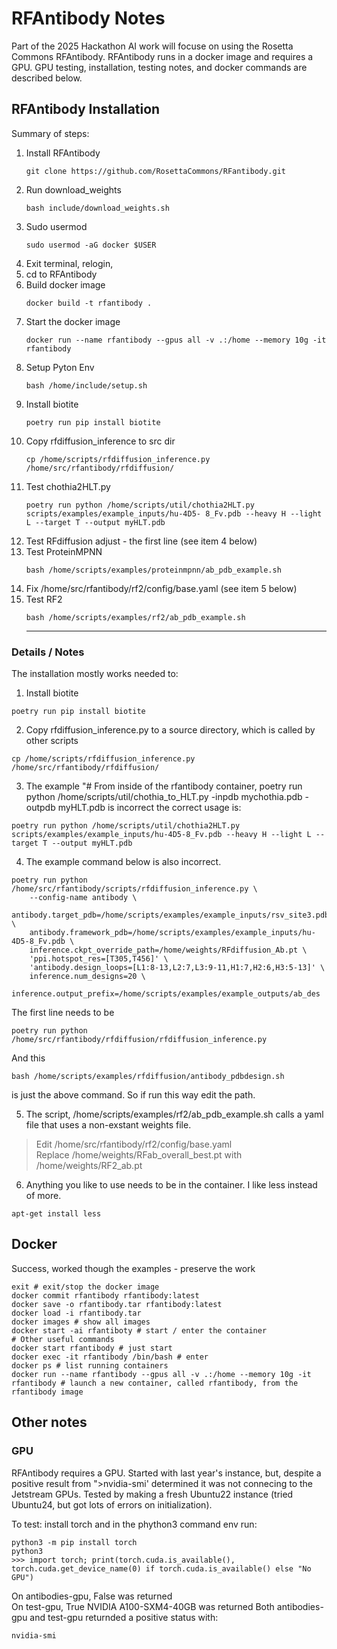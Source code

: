 # RFAntibody Notes
Part of the 2025 Hackathon AI work will focuse on using the Rosetta Commons RFAntibody. RFAntibody runs in a docker image and requires a GPU. GPU testing, installation, testing notes, and docker commands are described below. 

## RFAntibody Installation
Summary of steps:
1. Install RFAntibody
   ```
   git clone https://github.com/RosettaCommons/RFantibody.git
   ```
3. Run download_weights
   ```
   bash include/download_weights.sh
   ```
5. Sudo usermod
   ```
   sudo usermod -aG docker $USER
   ```
7. Exit terminal, relogin,
8. cd to RFAntibody
9. Build docker image
   ```
   docker build -t rfantibody .
   ``` 
10. Start the docker image
    ```
    docker run --name rfantibody --gpus all -v .:/home --memory 10g -it rfantibody
    ```
11. Setup Pyton Env
    ```
    bash /home/include/setup.sh
    ```
12. Install biotite
    ```
    poetry run pip install biotite
    ```
13. Copy rfdiffusion_inference to src dir
    ```
    cp /home/scripts/rfdiffusion_inference.py /home/src/rfantibody/rfdiffusion/
    ```
14. Test chothia2HLT.py
    ```
    poetry run python /home/scripts/util/chothia2HLT.py scripts/examples/example_inputs/hu-4D5- 8_Fv.pdb --heavy H --light L --target T --output myHLT.pdb
    ```
15. Test RFdiffusion
    adjust - the first line (see item 4 below)
16. Test ProteinMPNN
    ```
    bash /home/scripts/examples/proteinmpnn/ab_pdb_example.sh
    ```
17. Fix /home/src/rfantibody/rf2/config/base.yaml (see item 5 below)
18. Test RF2
    ```
    bash /home/scripts/examples/rf2/ab_pdb_example.sh
    ```
    <hr>
    
### Details / Notes   
The installation mostly works needed to:
1. Install biotite
```
poetry run pip install biotite
```
2. Copy rfdiffusion_inference.py to a source directory, which is called by other scripts
```
cp /home/scripts/rfdiffusion_inference.py /home/src/rfantibody/rfdiffusion/
```
3. The example "# From inside of the rfantibody container, poetry run python /home/scripts/util/chothia_to_HLT.py -inpdb mychothia.pdb -outpdb myHLT.pdb is incorrect the correct usage is:
```
poetry run python /home/scripts/util/chothia2HLT.py scripts/examples/example_inputs/hu-4D5-8_Fv.pdb --heavy H --light L --target T --output myHLT.pdb
```
4. The example command below is also incorrect.  
```
poetry run python  /home/src/rfantibody/scripts/rfdiffusion_inference.py \
    --config-name antibody \
    antibody.target_pdb=/home/scripts/examples/example_inputs/rsv_site3.pdb \
    antibody.framework_pdb=/home/scripts/examples/example_inputs/hu-4D5-8_Fv.pdb \
    inference.ckpt_override_path=/home/weights/RFdiffusion_Ab.pt \
    'ppi.hotspot_res=[T305,T456]' \
    'antibody.design_loops=[L1:8-13,L2:7,L3:9-11,H1:7,H2:6,H3:5-13]' \
    inference.num_designs=20 \
    inference.output_prefix=/home/scripts/examples/example_outputs/ab_des
```
The first line needs to be 
```
poetry run python  /home/src/rfantibody/rfdiffusion/rfdiffusion_inference.py
```
And this 
```
bash /home/scripts/examples/rfdiffusion/antibody_pdbdesign.sh
```
is just the above command. So if run this way edit the path.

5. The script, /home/scripts/examples/rf2/ab_pdb_example.sh calls a yaml file that uses a non-exstant weights file.  
> Edit /home/src/rfantibody/rf2/config/base.yaml  
> Replace /home/weights/RFab_overall_best.pt with /home/weights/RF2_ab.pt  
 
6. Anything you like to use needs to be in the container. I like less instead of more. 
```
apt-get install less
```

## Docker
Success, worked though the examples - preserve the work
```
exit # exit/stop the docker image
docker commit rfantibody rfantibody:latest
docker save -o rfantibody.tar rfantibody:latest
docker load -i rfantibody.tar
docker images # show all images
docker start -ai rfantiboty # start / enter the container
# Other useful commands
docker start rfantibody # just start
docker exec -it rfantibody /bin/bash # enter
docker ps # list running containers
docker run --name rfantibody --gpus all -v .:/home --memory 10g -it rfantibody # launch a new container, called rfantibody, from the rfantibody image
```
## Other notes
### GPU
RFAntibody requires a GPU. Started with last year's instance, but, despite a positive result from ">nvidia-smi' determined it was not connecing to the Jetstream GPUs. Tested by making a fresh Ubuntu22 instance (tried Ubuntu24, but got lots of errors on initialization).

To test: install torch and in the phython3 command env run:
```
python3 -m pip install torch
python3
>>> import torch; print(torch.cuda.is_available(), torch.cuda.get_device_name(0) if torch.cuda.is_available() else "No GPU")
```
On antibodies-gpu, False was returned  
On test-gpu, True NVIDIA A100-SXM4-40GB was returned
Both antibodies-gpu and test-gpu returnded a positive status with:
```
nvidia-smi
```

